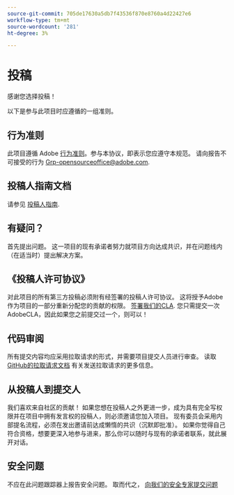 ```yaml
---
source-git-commit: 705de17630a5db7f43536f870e8760a4d22427e6
workflow-type: tm+mt
source-wordcount: '281'
ht-degree: 3%

---
```

# 投稿

感谢您选择投稿！

以下是参与此项目时应遵循的一组准则。

## 行为准则

此项目遵循 Adobe [行为准则](code-of-conduct.md)。参与本协议，即表示您应遵守本规范。 请向报告不可接受的行为
[Grp-opensourceoffice@adobe.com](mailto:Grp-opensourceoffice@adobe.com).

## 投稿人指南文档

请参见 [投稿人指南](https://experienceleague.adobe.com/docs/contributor/contributor-guide/introduction.html).

## 有疑问？

首先提出问题。 这一项目的现有承诺者努力就项目方向达成共识，并在问题线内（在适当时）提出解决方案。

## 《投稿人许可协议》

对此项目的所有第三方投稿必须附有经签署的投稿人许可协议。 这将授予Adobe作为项目的一部分重新分配您的贡献的权限。 [签署我们的CLA](http://opensource.adobe.com/cla.html). 您只需提交一次AdobeCLA，因此如果您之前提交过一个，则可以！

## 代码审阅

所有提交内容均应采用拉取请求的形式，并需要项目提交人员进行审查。 读取 [GitHub的拉取请求文档](https://help.github.com/cn/articles/about-pull-requests/)
有关发送拉取请求的更多信息。

<!--
Lastly, please follow the [pull request template](PULL_REQUEST_TEMPLATE.md) when
submitting a pull request!
-->

## 从投稿人到提交人

我们喜欢来自社区的贡献！ 如果您想在投稿人之外更进一步，成为具有完全写权限并在项目中拥有发言权的投稿人，则必须邀请您加入项目。 现有委员会采用内部提名流程，必须在发出邀请前达成懒惰的共识（沉默即批准）。 如果你觉得自己符合资格，想要更深入地参与进来，那么你可以随时与现有的承诺者联系，就此展开对话。

## 安全问题

不应在此问题跟踪器上报告安全问题。 取而代之， [向我们的安全专家提交问题](https://helpx.adobe.com/security/alertus.html)
